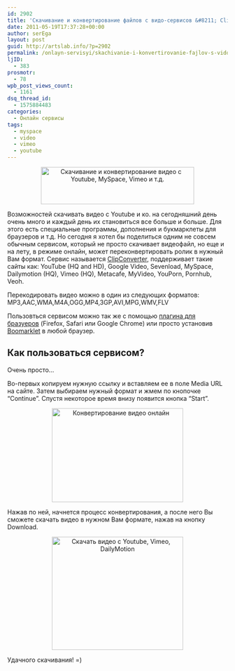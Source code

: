 ```yaml
---
id: 2902
title: 'Скачивание и конвертирование файлов с видо-сервисов &#8211; ClipConverter'
date: 2011-05-19T17:37:28+00:00
author: serEga
layout: post
guid: http://artslab.info/?p=2902
permalink: /onlayn-servisyi/skachivanie-i-konvertirovanie-fajlov-s-vido-servisov-clipconverter/
ljID:
  - 383
prosmotr:
  - 78
wpb_post_views_count:
  - 1161
dsq_thread_id:
  - 1575884483
categories:
  - Онлайн сервисы
tags:
  - myspace
  - video
  - vimeo
  - youtube
---
```

<center>
  <img src="http://googledrive.com/host/0B9lHVSSSdxdxd0hjdUdmRzY3Tjg/clipconverter.png" alt="Скачивание и конвертирование видео с Youtube, MySpace, Vimeo и т.д." title="clipconverter" width="350" height="85" class="alignnone size-full wp-image-2904" srcset="http://googledrive.com/host/0B9lHVSSSdxdxd0hjdUdmRzY3Tjg/clipconverter.png 350w, http://googledrive.com/host/0B9lHVSSSdxdxd0hjdUdmRzY3Tjg/clipconverter-300x72.png 300w" sizes="(max-width: 350px) 100vw, 350px" />
</center>

Возможностей скачивать видео с Youtube и ко. на сегодняшний день очень много и каждый день их становиться все больше и больше. Для этого есть специальные программы, дополнения и букмарклеты для браузеров и т.д. Но сегодня я хотел бы поделиться одним не совсем обычным сервисом, который не просто скачивает видеофайл, но еще и на лету, в режиме онлайн, может переконвертировать ролик в нужный Вам формат. Сервис называется [ClipConverter](http://www.clipconverter.cc/), поддерживает такие сайты как: YouTube (HQ and HD), Google Video, Sevenload, MySpace, Dailymotion (HQ), Vimeo (HQ), Metacafe, MyVideo, YouPorn, Pornhub, Veoh.

Перекодировать видео можно в один из следующих форматов: MP3,AAC,WMA,M4A,OGG,MP4,3GP,AVI,MPG,WMV,FLV

Пользовться сервисом можно так же с помощью [плагина для бразуеров](http://www.clipconverter.cc/addon/) (Firefox, Safari или Google Chrome) или просто установив [Boomarklet](http://www.clipconverter.cc/addon/) в любой браузер.

## Как пользоваться сервисом?

Очень просто&#8230;

<!--more-->

Во-первых копируем нужную ссылку и вставляем ее в поле Media URL на сайте. Затем выбираем нужный формат и жмем по кнопочке &#8220;Continue&#8221;. Спустя некоторое время внизу появится кнопка &#8220;Start&#8221;.

<center>
  <a href="http://googledrive.com/host/0B9lHVSSSdxdxd0hjdUdmRzY3Tjg/clipconverter_donwload_video.jpg"><img src="http://googledrive.com/host/0B9lHVSSSdxdxd0hjdUdmRzY3Tjg/clipconverter_donwload_video-300x214.jpg" alt="Конвертирование видео онлайн" title="clipconverter_donwload_video" width="300" height="214" class="alignnone size-medium wp-image-2905" /></a>
</center>

Нажав по ней, начнется процесс конвертирования, а после него Вы сможете скачать видео в нужном Вам формате, нажав на кнопку Download.

<center>
  <a href="http://googledrive.com/host/0B9lHVSSSdxdxd0hjdUdmRzY3Tjg/donwload_video.jpg"><img src="http://googledrive.com/host/0B9lHVSSSdxdxd0hjdUdmRzY3Tjg/donwload_video-300x258.jpg" alt="Скачать видео с Youtube, Vimeo, DailyMotion" title="donwload_video" width="300" height="258" class="alignnone size-medium wp-image-2906" srcset="http://googledrive.com/host/0B9lHVSSSdxdxd0hjdUdmRzY3Tjg/donwload_video-300x258.jpg 300w, http://googledrive.com/host/0B9lHVSSSdxdxd0hjdUdmRzY3Tjg/donwload_video.jpg 599w" sizes="(max-width: 300px) 100vw, 300px" /></a>
</center>

Удачного скачивания! =)